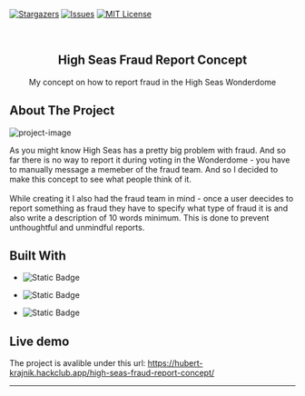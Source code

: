 <a id="readme-top"></a>

[![Stargazers][stars-shield]][stars-url]
[![Issues][issues-shield]][issues-url]
[![MIT License][license-shield]][license-url]

<br />
  <h2 align="center">High Seas Fraud Report Concept</h2>

  <p align="center">
    My concept on how to report fraud in the High Seas Wonderdome
    <br />
</div>

<!-- ABOUT THE PROJECT -->
## About The Project

![project-image](https://github.com/user-attachments/assets/43aa7715-6d2b-4bd1-8c02-20c655d73500)

As you might know High Seas has a pretty big problem with fraud. And so far there is no way to report it during voting in the Wonderdome - you have to manually message a memeber of the fraud team. And so I decided to make this concept to see what people think of it.
<br />
<br />
While creating it I also had the fraud team in mind - once a user deecides to report something as fraud they have to specify what type of fraud it is and also write a description of 10 words minimum. This is done to prevent unthoughtful and unmindful reports.

## Built With

* ![Static Badge](https://img.shields.io/badge/HTML-%23E34F26?style=for-the-badge&logo=html5&labelColor=white)

* ![Static Badge](https://img.shields.io/badge/CSS-%231572B6?style=for-the-badge&logo=css3&logoColor=%231572B6&labelColor=white)

* ![Static Badge](https://img.shields.io/badge/JavaScript-%23F7DF1E?style=for-the-badge&logo=javascript&logoColor=%23F7DF1E&labelColor=white)

## Live demo

The project is avalible under this url: <a href="https://hubert-krajnik.hackclub.app/high-seas-fraud-report-concept/">https://hubert-krajnik.hackclub.app/high-seas-fraud-report-concept/</a>
<hr/>

<!-- MARKDOWN LINKS & IMAGES -->
<!-- https://www.markdownguide.org/basic-syntax/#reference-style-links -->
[stars-shield]: https://img.shields.io/github/stars/HubertKr4jnik/high-seas-fraud-report-concept?style=for-the-badge
[stars-url]: https://github.com/HubertKr4jnik/high-seas-fraud-report-concept/stargazers
[issues-shield]: https://img.shields.io/github/issues/HubertKr4jnik/high-seas-fraud-report-concept?style=for-the-badge
[issues-url]: https://github.com/HubertKr4jnik/high-seas-fraud-report-concept/issues
[license-shield]: https://img.shields.io/github/license/HubertKr4jnik/high-seas-fraud-report-concept?style=for-the-badge
[license-url]: https://img.shields.io/github/HubertKr4jnik/high-seas-fraud-report-concept/LICENSE.txt
